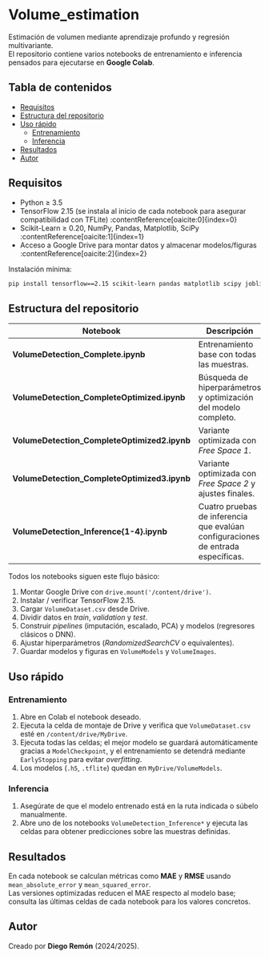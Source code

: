 # Volume_estimation

Estimación de volumen mediante aprendizaje profundo y regresión multivariante.  
El repositorio contiene varios notebooks de entrenamiento e inferencia pensados para ejecutarse en **Google Colab**.


## Tabla de contenidos
- [Requisitos](#requisitos)
- [Estructura del repositorio](#estructura-del-repositorio)
- [Uso rápido](#uso-rápido)
  - [Entrenamiento](#entrenamiento)
  - [Inferencia](#inferencia)
- [Resultados](#resultados)
- [Autor](#autor)

## Requisitos
- Python ≥ 3.5  
- TensorFlow 2.15 (se instala al inicio de cada notebook para asegurar compatibilidad con TFLite) :contentReference[oaicite:0]{index=0}  
- Scikit-Learn ≥ 0.20, NumPy, Pandas, Matplotlib, SciPy :contentReference[oaicite:1]{index=1}  
- Acceso a Google Drive para montar datos y almacenar modelos/figuras :contentReference[oaicite:2]{index=2}  


Instalación mínima:

```bash
pip install tensorflow==2.15 scikit-learn pandas matplotlib scipy joblib
```

## Estructura del repositorio
| Notebook | Descripción |
|----------|-------------|
| **VolumeDetection_Complete.ipynb** | Entrenamiento base con todas las muestras. |
| **VolumeDetection_CompleteOptimized.ipynb** | Búsqueda de hiperparámetros y optimización del modelo completo. |
| **VolumeDetection_CompleteOptimized2.ipynb** | Variante optimizada con *Free Space 1*. |
| **VolumeDetection_CompleteOptimized3.ipynb** | Variante optimizada con *Free Space 2* y ajustes finales. |
| **VolumeDetection_Inference{1-4}.ipynb** | Cuatro pruebas de inferencia que evalúan configuraciones de entrada específicas. |

Todos los notebooks siguen este flujo básico:

1. Montar Google Drive con `drive.mount('/content/drive')`.
2. Instalar / verificar TensorFlow 2.15.
3. Cargar `VolumeDataset.csv` desde Drive.
4. Dividir datos en *train*, *validation* y *test*.
5. Construir *pipelines* (imputación, escalado, PCA) y modelos (regresores clásicos o DNN).
6. Ajustar hiperparámetros (*RandomizedSearchCV* o equivalentes).
7. Guardar modelos y figuras en `VolumeModels` y `VolumeImages`.

## Uso rápido

### Entrenamiento
1. Abre en Colab el notebook deseado.  
2. Ejecuta la celda de montaje de Drive y verifica que `VolumeDataset.csv` esté en `/content/drive/MyDrive`.  
3. Ejecuta todas las celdas; el mejor modelo se guardará automáticamente gracias a `ModelCheckpoint`, y el entrenamiento se detendrá mediante `EarlyStopping` para evitar *overfitting*.  
4. Los modelos (`.h5`, `.tflite`) quedan en `MyDrive/VolumeModels`.

### Inferencia
1. Asegúrate de que el modelo entrenado está en la ruta indicada o súbelo manualmente.  
2. Abre uno de los notebooks `VolumeDetection_Inference*` y ejecuta las celdas para obtener predicciones sobre las muestras definidas.  

## Resultados
En cada notebook se calculan métricas como **MAE** y **RMSE** usando `mean_absolute_error` y `mean_squared_error`.  
Las versiones optimizadas reducen el MAE respecto al modelo base; consulta las últimas celdas de cada notebook para los valores concretos.  

## Autor
Creado por **Diego Remón** (2024/2025).  